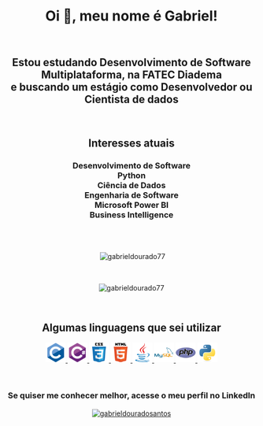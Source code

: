 <!--
Hi there 👋
**gabrieldourado77/gabrieldourado77** is a ✨ _special_ ✨ repository because its `README.md` (this file) appears on your GitHub profile.
Here are some ideas to get you started:
-->


<h1 align="center">Oi 👋, meu nome é Gabriel!</h1>
<br>
<h2 align="center">Estou estudando Desenvolvimento de Software Multiplataforma, na FATEC Diadema <br> e buscando um estágio como Desenvolvedor ou Cientista de dados
</h2>
<br>

<h2 align="center">Interesses atuais</h2>
<h3 align="center">
Desenvolvimento de Software <br>
Python <br>
Ciência de Dados <br>
Engenharia de Software <br>
Microsoft Power BI <br>
Business Intelligence <br>
</h3

<br><br>

<p align="center">&nbsp;<img align="center" src="https://github-readme-stats.vercel.app/api?username=gabrieldourado77&show_icons=true&locale=pt-br" alt="gabrieldourado77" /></p>
<br>

<p align="center"><img align="center" src="https://github-readme-stats.vercel.app/api/top-langs?username=gabrieldourado77&show_icons=true&locale="pt-br"&layout=compact" alt="gabrieldourado77" /></p>
<br>

<h2 align="center">Algumas linguagens que sei utilizar</h2>

<p align="center"> <a href="https://www.cprogramming.com/" target="_blank" rel="noreferrer"> <img src="https://raw.githubusercontent.com/devicons/devicon/master/icons/c/c-original.svg" alt="c" width="40" height="40"/> </a> <a href="https://www.w3schools.com/cs/" target="_blank" rel="noreferrer"> <img src="https://raw.githubusercontent.com/devicons/devicon/master/icons/csharp/csharp-original.svg" alt="csharp" width="40" height="40"/> </a> <a href="https://www.w3schools.com/css/" target="_blank" rel="noreferrer"> <img src="https://raw.githubusercontent.com/devicons/devicon/master/icons/css3/css3-original-wordmark.svg" alt="css3" width="40" height="40"/> </a> <a href="https://www.w3.org/html/" target="_blank" rel="noreferrer"> <img src="https://raw.githubusercontent.com/devicons/devicon/master/icons/html5/html5-original-wordmark.svg" alt="html5" width="40" height="40"/> </a> <a href="https://www.java.com" target="_blank" rel="noreferrer"> <img src="https://raw.githubusercontent.com/devicons/devicon/master/icons/java/java-original.svg" alt="java" width="40" height="40"/> </a> <a href="https://www.mysql.com/" target="_blank" rel="noreferrer"> <img src="https://raw.githubusercontent.com/devicons/devicon/master/icons/mysql/mysql-original-wordmark.svg" alt="mysql" width="40" height="40"/> </a> <a href="https://www.php.net" target="_blank" rel="noreferrer"> <img src="https://raw.githubusercontent.com/devicons/devicon/master/icons/php/php-original.svg" alt="php" width="40" height="40"/> </a> <a href="https://www.python.org" target="_blank" rel="noreferrer"> <img src="https://raw.githubusercontent.com/devicons/devicon/master/icons/python/python-original.svg" alt="python" width="40" height="40"/> </a> </p>

<br>

<h3 align="center">Se quiser me conhecer melhor, acesse o meu perfil no LinkedIn</h3>
<p  align="center">
<a href="https://linkedin.com/in/gabrieldouradosantos" target="blank"><img align="center" src="https://raw.githubusercontent.com/rahuldkjain/github-profile-readme-generator/master/src/images/icons/Social/linked-in-alt.svg" alt="gabrieldouradosantos" height="30" width="50" /></a>
</p>
